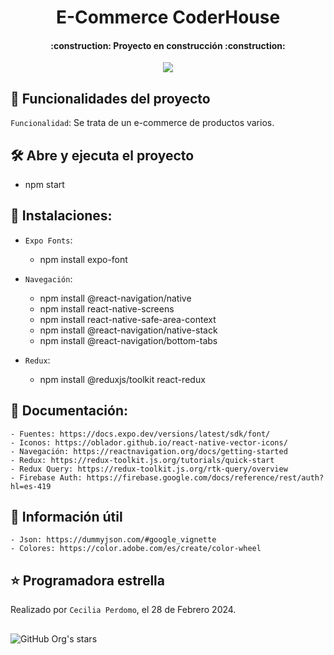 <h1 align="center"> E-Commerce CoderHouse </h1>

<h4 align="center">
    :construction: Proyecto en construcción :construction:
</h4>

<p align="center">
   <img src="https://img.shields.io/badge/STATUS-EN%20DESAROLLO-green">
</p>

## :hammer: Funcionalidades del proyecto
`Funcionalidad`: Se trata de un e-commerce de productos varios.

## 🛠️ Abre y ejecuta el proyecto
- npm start

## 📱 Instalaciones: 
- `Expo Fonts`: 
    - npm install expo-font

- `Navegación`: 
    - npm install @react-navigation/native
    - npm install react-native-screens 
    - npm install react-native-safe-area-context
    - npm install @react-navigation/native-stack
    - npm install @react-navigation/bottom-tabs

- `Redux`:
    - npm install @reduxjs/toolkit react-redux

## 📃 Documentación: 
    - Fuentes: https://docs.expo.dev/versions/latest/sdk/font/
    - Iconos: https://oblador.github.io/react-native-vector-icons/
    - Navegación: https://reactnavigation.org/docs/getting-started
    - Redux: https://redux-toolkit.js.org/tutorials/quick-start
    - Redux Query: https://redux-toolkit.js.org/rtk-query/overview
    - Firebase Auth: https://firebase.google.com/docs/reference/rest/auth?hl=es-419

## 📖 Información útil
    - Json: https://dummyjson.com/#google_vignette
    - Colores: https://color.adobe.com/es/create/color-wheel

## ⭐ Programadora estrella
Realizado por `Cecilia Perdomo`, el 28 de Febrero 2024. 

##
![GitHub Org's stars](https://img.shields.io/github/stars/camilafernanda?style=social)